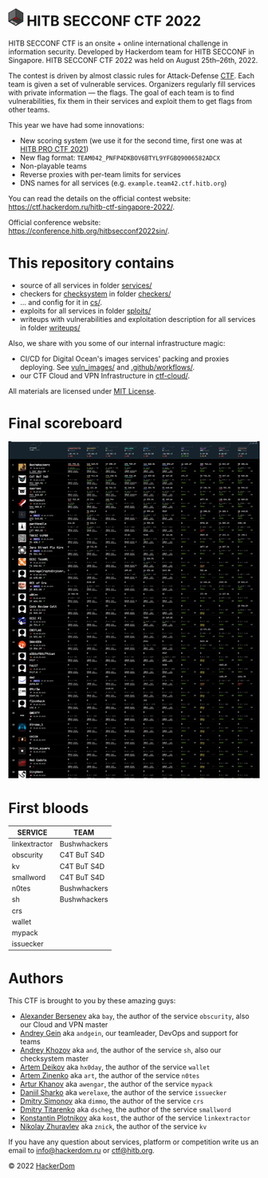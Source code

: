 # <img src="static/hitb-logo.png" width="30" height="35"> HITB SECCONF CTF 2022

HITB SECCONF CTF is an onsite + online international challenge in information security. Developed by Hackerdom team for HITB SECCONF in Singapore. HITB SECCONF CTF 2022 was held on August 25th–26th, 2022.

The contest is driven by almost classic rules for Attack-Defense [CTF](https://en.wikipedia.org/wiki/Capture_the_flag#Computer_security). Each team is given a set of vulnerable services.
Organizers regularly fill services with private information — the flags.
The goal of each team is to find vulnerabilities, fix them in their services and exploit them to get flags from other teams.

This year we have had some innovations:

* New scoring system (we use it for the second time, first one was at [HITB PRO CTF 2021](https://github.com/HITB-CyberWeek/proctf-2021/))
* New flag format: `TEAM042_PNFP4DKBOV6BTYL9YFGBQ9006582ADCX`
* Non-playable teams
* Reverse proxies with per-team limits for services
* DNS names for all services (e.g. `example.team42.ctf.hitb.org`)

You can read the details on the official contest website: https://ctf.hackerdom.ru/hitb-ctf-singapore-2022/.

Official conference website: https://conference.hitb.org/hitbsecconf2022sin/.

# This repository contains

* source of all services in folder [services/](services/)
* checkers for [checksystem](https://github.com/Hackerdom/checksystem) in folder [checkers/](checkers/)
* ... and config for it in [cs/](cs/).
* exploits for all services in folder [sploits/](sploits/)
* writeups with vulnerabilities and exploitation description for all services in folder [writeups/](writeups/)

Also, we share with you some of our internal infrastructure magic:
* CI/CD for Digital Ocean's images services' packing and proxies deploying. See [vuln_images/](vuln_images/) and [.github/workflows/](.github/workflows).
* our CTF Cloud and VPN Infrastructure in [ctf-cloud/](ctf-cloud/).

All materials are licensed under [MIT License](LICENSE).

# Final scoreboard

<img src="static/scoreboard.png" alt="Final scoreboard">

# First bloods

| **SERVICE**    | **TEAM**                 |
| -------------- | ------------------------ |
| linkextractor  | Bushwhackers             |
| obscurity      | C4T BuT S4D              |
| kv             | C4T BuT S4D              |
| smallword      | C4T BuT S4D              |
| n0tes          | Bushwhackers             |
| sh             | Bushwhackers             |
| crs            |                          |
| wallet         |                          |
| mypack         |                          |
| issuecker      |                          |

# Authors

This CTF is brought to you by these amazing guys:

* [Alexander Bersenev](https://github.com/alexbers) aka `bay`, the author of the service `obscurity`, also our Cloud and VPN master
* [Andrey Gein](https://github.com/andgein) aka `andgein`, our teamleader, DevOps and support for teams
* [Andrey Khozov](https://github.com/avkhozov) aka `and`, the author of the service `sh`, also our checksystem master
* [Artem Deikov](https://github.com/hx0day) aka `hx0day`, the author of the service `wallet`
* [Artem Zinenko](https://github.com/ar7z1) aka `art`, the author of the service `n0tes`
* [Artur Khanov](https://github.com/awengar) aka `awengar`, the author of the service `mypack`
* [Daniil Sharko](https://github.com/werelaxe) aka `werelaxe`, the author of the service `issuecker`
* [Dmitry Simonov](https://github.com/dimmo) aka `dimmo`, the author of the service `crs`
* [Dmitry Titarenko](https://github.com/dscheg) aka `dscheg`, the author of the service `smallword`
* [Konstantin Plotnikov](https://github.com/kostteg) aka `kost`, the author of the service `linkextractor`
* [Nikolay Zhuravlev](https://github.com/znick) aka `znick`, the author of the service `kv`

If you have any question about services, platform or competition 
write us an email to [info@hackerdom.ru](mailto:info@hackerdom.ru) or [ctf@hitb.org](mailto:ctf@hitb.org).

© 2022 [HackerDom](http://hackerdom.ru)
